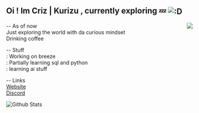 Oi ! Im Criz | Kurizu , currently exploring 💤
<img align="center" src="https://media.discordapp.net/attachments/663186474933420042/917625272147275826/dance.gif" alt=":D" />
---

<a href="https://api-breeze.herokuapp.com/api/784141856426033233">
  <img src="https://api-breeze.herokuapp.com/api/784141856426033233?about=oi" align="right" />
</a>

-- As of now <br>
Just exploring the world with da curious mindset <br>
Drinking coffee <br>

-- Stuff <br>
: Working on breeze <br>
: Partially learning sql and python <br>
: learning ai stuff

-- Links <br>
[Website](https://kurizu.vercel.app/) <br>
[Discord](https://discord.gg/VcMPV8vc2x)

![Github Stats](https://github-readme-stats.vercel.app/api?username=crizmo&show_icons=true&theme=tokyonight)
